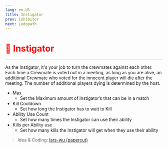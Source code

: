 ```yaml
---
lang: en-US
title: Instigator
prev: Inhibitor
next: Ludopath
---
```


# <font color=red>🤬 <b>Instigator</b></font> <Badge text="Killing" type="tip" vertical="middle"/>
---

As the Instigator, it's your job to turn the crewmates against each other. Each time a Crewmate is voted out in a meeting, as long as you are alive, an additional Crewmate who voted for the innocent player will die after the meeting. The number of additional players dying is determined by the host.
* Max
  * Set the Maximum amount of Instigator’s that can be in a match
* Kill Cooldown
  * Set how long the Instigator has to wait to Kill
* Ability Use Count
  * Set how many times the Instigator can use their ability
* Kills per Ability use
  * Set how many kills the Instigator will get when they use their ability

> Idea & Coding: [lars-wu (papercut)](https://github.com/lars-wu)